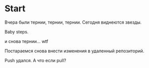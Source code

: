 # Start 

Вчера были тернии, тернии, тернии. Сегодня виднеются звезды.

Baby steps. 

и снова тернии... wtf 

Постараемся снова внести изменения в удаленный репозиторий. 

Push удался. А что если pull?
